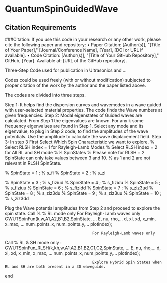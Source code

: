 # QuantumSpinGuidedWave

## Citation Requirements

###Citation:
If you use this code in your research or any other work, please cite the following paper and repository:
•	Paper Citation:
[Author(s)], "[Title of Your Paper]," [Journal/Conference Name], [Year], [DOI or URL if available].
•	Code Citation:
[Author(s)], "[Title of Your GitHub Repository]," GitHub, [Year]. Available at: [URL of the GitHub repository].


Three-Step Code used for publication in Ultrasonics and ...

Codes could be used freely (with or without modification) subjected to proper citation of the work by the author and the paper listed above.

The codes are divided into three steps. 

Step 1: It helps find the dispersion curves and wavemodes in a wave guided with user-selected material properties. The code finds the Wave numbers at given frequencies. 
Step 2: Modal eigenstates of Guided waves are calculated. From Step 1 the eigenvalues are known. For any k some frequency eigenvalues are found in Step 1. Select any mode and its eigenvalue, to plug in Step 2 code, to find the amplitudes of the wave potentials. Use the amplitude to calculate the wave displacement field. 
Step 3: In step 3 First Select Which Spin Characteristic we want to explore. 
% Select RLSH  index = 1 for Rayleigh-Lamb Modes 
% Select RLSH index = 2 for All RL and SH mode 
%% SpinStates
% Please note for RLSH = 2 SpinState can only take values between 3 and 10.
% as 1 and 2 are not relevant in RLSH SpinState. 

% SpinState = 1 ; % s_fi
% SpinState = 2 ; % s_zi

% SpinState = 3 ; % s_fiziud
% SpinState = 4 ; % s_fizidu
% SpinState = 5 ; % s_fiziuu
% SpinState = 6 ; % s_fizidd
% SpinState = 7 ; % s_ziz3ud
% SpinState = 8 ; % s_ziz3du
% SpinState = 9 ; % s_ziz3uu
% SpinState = 10 ; % s_ziz3dd

Plug the Wave potential amplitudes from Step 2 and proceed to explore the spin state. 
Call 
    % % RL mode only For Rayleigh-Lamb waves only 
    GWUTSpinFun(k,w,A1,A2,B1,B2,SpinState, ...
                                           E, nu, rho,...
                                           d, xl, xd, x_min, x_max, ...
                                           num_points_x, num_points_y,...
                                           plotindex);
                                           
                                           For Rayleigh-Lamb waves only 
Call 
    % RL & SH mode only : 
    GWUTSpinFun_RLSH(k,kh,w,A1,A2,B1,B2,C1,C2,SpinState, ...
                                           E, nu, rho,...
                                           d, xl, xd, x_min, x_max, ...
                                           num_points_x, num_points_y,...
                                           plotindex);

                                           Explore Hybrid Spin States when RL and SH are both present in a 3D waveguide. 
end

